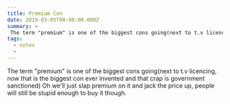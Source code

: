 ```yaml
---
title: Premium Con
date: 2019-03-05T00:00:00.000Z
summary: >
 The term "premium" is one of the biggest cons going(next to t.v licencing, now that is the biggest con ever invented and it's government sanctioned)
tags:
  - notes
  - 
---
```


The term "premium" is one of the biggest cons going(next to t.v licencing, now that is the biggest con ever invented and that crap is government sanctioned) Oh we'll just slap premium on it and jack the price up, people will still be stupid enough to buy it though.